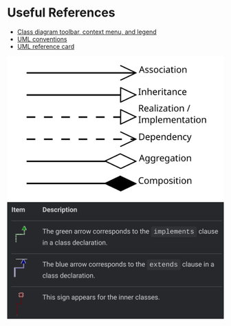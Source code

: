 # Useful References

* [Class diagram toolbar, context menu, and legend](https://www.jetbrains.com/help/idea/class-diagram-toolbar-and-context-menu.html)
* [UML conventions](https://en.wikipedia.org/wiki/Class_diagram#Relationships)
* [UML reference card](assets/umlRefCard.pdf)

![](assets/legend1.svg)
![](assets/legend2.png)
